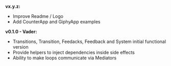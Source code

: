 **vx.y.z:**

- Improve Readme / Logo
- Add CounterApp and GiphyApp examples

**v0.1.0 - Vader:**

- Transitions, Transition, Feedacks, Feedback and System initial functional version
- Provide helpers to inject dependencies inside side effects 
- Ability to make loops communicate via Mediators